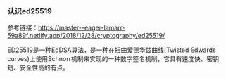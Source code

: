 ### 认识ed25519

参考链接：https://master--eager-lamarr-59a89f.netlify.app/2018/12/28/cryptography/ed25519/

ED25519是一种EdDSA算法，是一种在扭曲爱德华兹曲线(Twisted Edwards curves)上使用Schnorr机制来实现的一种数字签名机制，它具有速度快、密钥短、安全性高的有点。